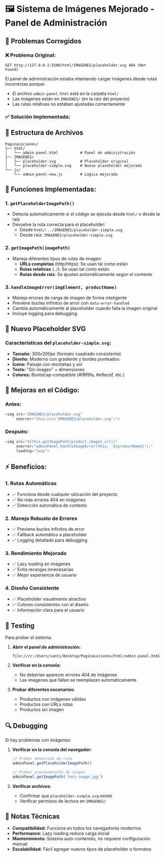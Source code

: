 # 🖼️ Sistema de Imágenes Mejorado - Panel de Administración

## 🔧 Problemas Corregidos

### ❌ **Problema Original:**
```
GET http://127.0.0.1:5500/html/IMAGENES/placeholder.svg 404 (Not Found)
```

El panel de administración estaba intentando cargar imágenes desde rutas incorrectas porque:
- El archivo `admin-panel.html` está en la carpeta `html/`
- Las imágenes están en `IMAGENES/` (en la raíz del proyecto)
- Las rutas relativas no estaban ajustadas correctamente

### ✅ **Solución Implementada:**

## 📁 Estructura de Archivos
```
PaginaLociones/
├── html/
│   └── admin-panel.html          # Panel de administración
├── IMAGENES/
│   ├── placeholder.svg           # Placeholder original
│   └── placeholder-simple.svg    # Nuevo placeholder mejorado
└── js/
    └── admin-panel-new.js        # Lógica mejorada
```

## 🔧 **Funciones Implementadas:**

### 1. **`getPlaceholderImagePath()`**
- Detecta automáticamente si el código se ejecuta desde `html/` o desde la raíz
- Devuelve la ruta correcta para el placeholder:
  - Desde `html/`: `../IMAGENES/placeholder-simple.svg`
  - Desde raíz: `IMAGENES/placeholder-simple.svg`

### 2. **`getImagePath(imagePath)`**
- Maneja diferentes tipos de rutas de imagen:
  - **URLs completas** (http/https): Se usan tal como están
  - **Rutas relativas** (../): Se usan tal como están
  - **Rutas desde raíz**: Se ajustan automáticamente según el contexto

### 3. **`handleImageError(imgElement, productName)`**
- Maneja errores de carga de imagen de forma inteligente
- Previene bucles infinitos de error con `data-error-handled`
- Cambia automáticamente al placeholder cuando falla la imagen original
- Incluye logging para debugging

## 🎨 **Nuevo Placeholder SVG**

### **Características del `placeholder-simple.svg`:**
- **Tamaño:** 300x300px (formato cuadrado consistente)
- **Diseño:** Moderno con gradiente y bordes punteados
- **Ícono:** Paisaje con montañas y sol
- **Texto:** "Sin imagen" + dimensiones
- **Colores:** Bootstrap-compatible (#f8f9fa, #e9ecef, etc.)

## 🔄 **Mejoras en el Código:**

### **Antes:**
```javascript
<img src="IMAGENES/placeholder.svg" 
     onerror="this.src='IMAGENES/placeholder.svg';">
```

### **Después:**
```javascript
<img src="${this.getImagePath(product.imagen_url)}" 
     onerror="adminPanel.handleImageError(this, '${productName}');"
     loading="lazy">
```

## ⚡ **Beneficios:**

### 1. **Rutas Automáticas**
- ✅ Funciona desde cualquier ubicación del proyecto
- ✅ No más errores 404 en imágenes
- ✅ Detección automática de contexto

### 2. **Manejo Robusto de Errores**
- ✅ Previene bucles infinitos de error
- ✅ Fallback automático a placeholder
- ✅ Logging detallado para debugging

### 3. **Rendimiento Mejorado**
- ✅ Lazy loading en imágenes
- ✅ Evita recargas innecesarias
- ✅ Mejor experiencia de usuario

### 4. **Diseño Consistente**
- ✅ Placeholder visualmente atractivo
- ✅ Colores consistentes con el diseño
- ✅ Información clara para el usuario

## 🧪 **Testing**

Para probar el sistema:

1. **Abrir el panel de administración:**
   ```
   file:///c:/Users/santi/Desktop/PaginaLociones/html/admin-panel.html
   ```

2. **Verificar en la consola:**
   - No deberían aparecer errores 404 de imágenes
   - Las imágenes que fallan se reemplazan automáticamente

3. **Probar diferentes escenarios:**
   - Productos con imágenes válidas
   - Productos con URLs rotas
   - Productos sin imagen

## 🔍 **Debugging**

Si hay problemas con imágenes:

1. **Verificar en la consola del navegador:**
   ```javascript
   // Probar detección de ruta
   adminPanel.getPlaceholderImagePath()
   
   // Probar procesamiento de imagen
   adminPanel.getImagePath('test-image.jpg')
   ```

2. **Verificar archivos:**
   - Confirmar que `placeholder-simple.svg` existe
   - Verificar permisos de lectura en `IMAGENES/`

## 📝 **Notas Técnicas**

- **Compatibilidad:** Funciona en todos los navegadores modernos
- **Performance:** Lazy loading reduce carga inicial
- **Mantenimiento:** Sistema auto-contenido, no requiere configuración manual
- **Escalabilidad:** Fácil agregar nuevos tipos de placeholder o formatos
